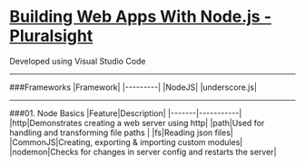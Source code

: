 # [Building Web Apps With Node.js - Pluralsight](https://www.pluralsight.com/courses/building-web-apps-nodejs)

Developed using Visual Studio Code

---

###Frameworks
|Framework|
|---------|
|NodeJS|
|underscore.js|

---

###01. Node Basics
|Feature|Description|
|-------|-----------|
|http|Demonstrates creating a web server using http|
|path|Used for handling and transforming file paths |
|fs|Reading json files|
|CommonJS|Creating, exporting & importing custom modules|
|nodemon|Checks for changes in server config and restarts the server|

